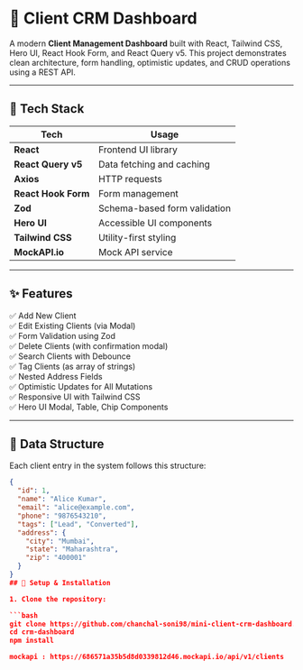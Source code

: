 # 💼 Client CRM Dashboard

A modern **Client Management Dashboard** built with React, Tailwind CSS, Hero UI, React Hook Form, and React Query v5. This project demonstrates clean architecture, form handling, optimistic updates, and CRUD operations using a REST API.

---

## 🧩 Tech Stack

| Tech                | Usage                          |
|---------------------|---------------------------------|
| **React**           | Frontend UI library             |
| **React Query v5**  | Data fetching and caching       |
| **Axios**           | HTTP requests                   |
| **React Hook Form** | Form management                 |
| **Zod**             | Schema-based form validation    |
| **Hero UI**         | Accessible UI components        |
| **Tailwind CSS**    | Utility-first styling           |
| **MockAPI.io**      | Mock API service                |

---

## ✨ Features

✅ Add New Client  
✅ Edit Existing Clients (via Modal)  
✅ Form Validation using Zod  
✅ Delete Clients (with confirmation modal)  
✅ Search Clients with Debounce  
✅ Tag Clients (as array of strings)  
✅ Nested Address Fields  
✅ Optimistic Updates for All Mutations  
✅ Responsive UI with Tailwind CSS  
✅ Hero UI Modal, Table, Chip Components  

---

## 🔄 Data Structure

Each client entry in the system follows this structure:

```json
{
  "id": 1,
  "name": "Alice Kumar",
  "email": "alice@example.com",
  "phone": "9876543210",
  "tags": ["Lead", "Converted"],
  "address": {
    "city": "Mumbai",
    "state": "Maharashtra",
    "zip": "400001"
  }
}
## 🔧 Setup & Installation

1. Clone the repository:

```bash
git clone https://github.com/chanchal-soni98/mini-client-crm-dashboard.git
cd crm-dashboard
npm install

mockapi : https://686571a35b5d8d0339812d46.mockapi.io/api/v1/clients

